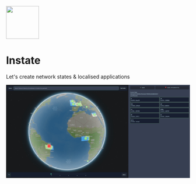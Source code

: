<img src="https://i.imgur.com/lhlHdx0.jpg" height="90" width="90" />

# Instate

Let's create network states & localised applications

<img src="screen.jpg">
